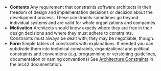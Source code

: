 - **Contents**
  Any requirement that constraints software architects in their freedom of design and implementation decisions or decision about the development process. These constraints sometimes go beyond individual systems and are valid for whole organizations and companies.
- **Motivation**
  Architects should know exactly where they are free in their design decisions and where they must adhere to constraints. Constraints must always be dealt with; they may be negotiable, though.
- **Form**
  Simple tables of constraints with explanations. If needed you can subdivide them into technical constraints, organizational and political constraints and conventions (e.g. programming or versioning guidelines, documentation or naming conventions)
  See [Architecture Constraints](https://docs.arc42.org/section-2/) in the arc42 documentation.